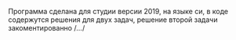Программа сделана для студии версии 2019, на языке си, в коде содержутся решения для двух задач,
решение второй задачи закоментированно /*...*/
